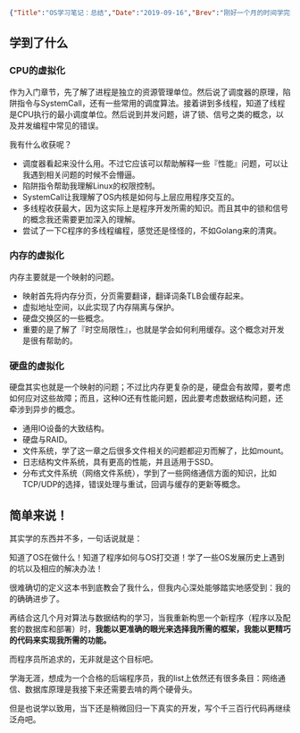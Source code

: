 ```json lw-blog-meta
{"Title":"OS学习笔记：总结","Date":"2019-09-16","Brev":"刚好一个月的时间学完这本书。这本至少有六七百页全英文的大部头，啃完之后，受益良多。","Tags":["OS","杂谈"]}
```



## 学到了什么

### CPU的虚拟化

作为入门章节，先了解了进程是独立的资源管理单位。然后说了调度器的原理，陷阱指令与SystemCall，还有一些常用的调度算法。接着讲到多线程，知道了线程是CPU执行的最小调度单位。然后说到并发问题，讲了锁、信号之类的概念，以及并发编程中常见的错误。

我有什么收获呢？

- 调度器看起来没什么用。不过它应该可以帮助解释一些『性能』问题，可以让我遇到相关问题的时候不会懵逼。
- 陷阱指令帮助我理解Linux的权限控制。
- SystemCall让我理解了OS内核是如何与上层应用程序交互的。
- 多线程收获最大，因为这实际上是程序开发所需的知识。而且其中的锁和信号的概念我还需要更加深入的理解。
- 尝试了一下C程序的多线程编程，感觉还是怪怪的，不如Golang来的清爽。

### 内存的虚拟化

内存主要就是一个映射的问题。

- 映射首先将内存分页，分页需要翻译，翻译词条TLB会缓存起来。
- 虚拟地址空间，以此实现了内存隔离与保护。
- 硬盘交换区的一些概念。
- 重要的是了解了『时空局限性』，也就是学会如何利用缓存。这个概念对开发是很有帮助的。

### 硬盘的虚拟化

硬盘其实也就是一个映射的问题；不过比内存更复杂的是，硬盘会有故障，要考虑如何应对这些故障；而且，这种IO还有性能问题，因此要考虑数据结构问题，还牵涉到异步的概念。

- 通用IO设备的大致结构。
- 硬盘与RAID。
- 文件系统，学了这一章之后很多文件相关的问题都迎刃而解了，比如mount。
- 日志结构文件系统，具有更高的性能，并且适用于SSD。
- 分布式文件系统（网络文件系统），学到了一些网络通信方面的知识，比如TCP/UDP的选择，错误处理与重试，回调与缓存的更新等概念。

## 简单来说！

其实学的东西并不多，一句话说就是：

知道了OS在做什么！知道了程序如何与OS打交道！学了一些OS发展历史上遇到的坑以及相应的解决办法！

很难确切的定义这本书到底教会了我什么，但我内心深处能够踏实地感受到：我的的确确进步了。

再结合这几个月对算法与数据结构的学习，当我重新构思一个新程序（程序以及配套的数据库和部署）时，**我能以更准确的眼光来选择我所需的框架，我能以更精巧的代码来实现我所需的功能。**

而程序员所追求的，无非就是这个目标吧。

学海无涯，想成为一个合格的后端程序员，我的list上依然还有很多条目：网络通信、数据库原理是我接下来还需要去啃的两个硬骨头。

但是也说学以致用，当下还是稍微回归一下真实的开发，写个千三百行代码再继续泛舟吧。
